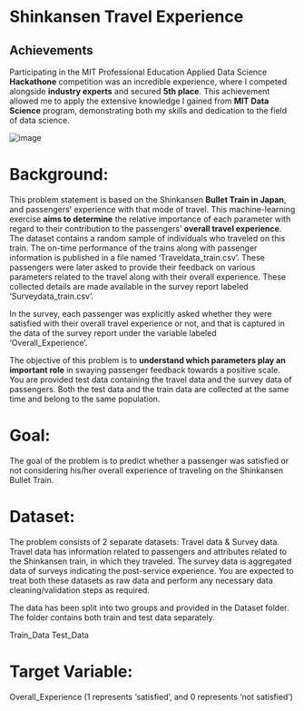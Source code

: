 # Shinkansen Travel Experience

## Achievements

Participating in the MIT Professional Education Applied Data Science **Hackathone** competition was an incredible experience, where I competed alongside **industry experts** and secured **5th place**. This achievement allowed me to apply the extensive knowledge I gained from **MIT Data Science** program, demonstrating both my skills and dedication to the field of data science.

![image](https://github.com/user-attachments/assets/97fcffc2-192e-438f-85e6-146e3ed592bc)

# Background:
This problem statement is based on the Shinkansen **Bullet Train in Japan**, and passengers’ experience with that mode of travel. This machine-learning exercise **aims to determine** the relative importance of each parameter with regard to their contribution to the passengers’ **overall travel experience**. The dataset contains a random sample of individuals who traveled on this train. The on-time performance of the trains along with passenger information is published in a file named ‘Traveldata_train.csv’.  These passengers were later asked to provide their feedback on various parameters related to the travel along with their overall experience. These collected details are made available in the survey report labeled ‘Surveydata_train.csv’.

In the survey, each passenger was explicitly asked whether they were satisfied with their overall travel experience or not, and that is captured in the data of the survey report under the variable labeled ‘Overall_Experience’. 

The objective of this problem is to **understand which parameters play an important role** in swaying passenger feedback towards a positive scale. You are provided test data containing the travel data and the survey data of passengers. Both the test data and the train data are collected at the same time and belong to the same population.

# Goal:
The goal of the problem is to predict whether a passenger was satisfied or not considering his/her overall experience of traveling on the Shinkansen Bullet Train.

# Dataset: 

The problem consists of 2 separate datasets: Travel data & Survey data. Travel data has information related to passengers and attributes related to the Shinkansen train, in which they traveled. The survey data is aggregated data of surveys indicating the post-service experience. You are expected to treat both these datasets as raw data and perform any necessary data cleaning/validation steps as required.

The data has been split into two groups and provided in the Dataset folder. The folder contains both train and test data separately.

Train_Data
Test_Data

# Target Variable: 
Overall_Experience (1 represents ‘satisfied’, and 0 represents ‘not satisfied’)
